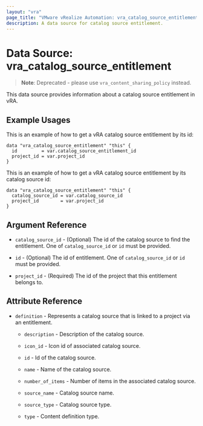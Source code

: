 ```yaml
---
layout: "vra"
page_title: "VMware vRealize Automation: vra_catalog_source_entitlement"
description: A data source for catalog source entitlement.
---
```


# Data Source: vra\_catalog\_source\_entitlement

> **Note**:  Deprecated - please use `vra_content_sharing_policy` instead.

This data source provides information about a catalog source entitlement in vRA.

## Example Usages

This is an example of how to get a vRA catalog source entitlement by its id:

```hcl
data "vra_catalog_source_entitlement" "this" {
  id         = var.catalog_source_entitlement_id
  project_id = var.project_id
}
```

This is an example of how to get a vRA catalog source entitlement by its catalog source id:

```hcl
data "vra_catalog_source_entitlement" "this" {
  catalog_source_id = var.catalog_source_id
  project_id        = var.project_id
}
```

## Argument Reference

* `catalog_source_id` - (Optional) The id of the catalog source to find the entitlement. One of `catalog_source_id` or `id` must be provided.

* `id` - (Optional) The id of entitlement. One of `catalog_source_id` or `id` must be provided.

* `project_id` - (Required) The id of the project that this entitlement belongs to.

## Attribute Reference

* `definition` - Represents a catalog source that is linked to a project via an entitlement.

    * `description` - Description of the catalog source.

    * `icon_id` - Icon id of associated catalog source.

    * `id` - Id of the catalog source.

    * `name` - Name of the catalog source.

    * `number_of_items` - Number of items in the associated catalog source.

    * `source_name` - Catalog source name.

    * `source_type` - Catalog source type.

    * `type` - Content definition type.
